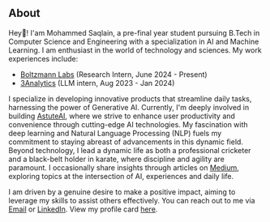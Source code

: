 
## About

Hey👋! I'am Mohammed Saqlain, a pre-final year student pursuing B.Tech in Computer Science and Engineering with a specialization in AI and Machine Learning. I am enthusiast in the world of technology and sciences. My work experiences include:

- [Boltzmann Labs](https://www.boltzmann.co) (Research Intern, June 2024 - Present)
- [3Analytics](https://3analytics.com/) (LLM intern, Aug 2023 - Jan 2024)

I specialize in developing innovative products that streamline daily tasks, harnessing the power of Generative AI. Currently, I'm deeply involved in building [AstuteAI](https://astuteai.streamlit.app), where we strive to enhance user productivity and convenience through cutting-edge AI technologies. My fascination with deep learning and Natural Language Processing (NLP) fuels my commitment to staying abreast of advancements in this dynamic field. Beyond technology, I lead a dynamic life as both a professional cricketer and a black-belt holder in karate, where discipline and agility are paramount. I occasionally share insights through articles on [Medium](https://medium.com/@vanishingradiant), exploring topics at the intersection of AI, experiences and daily life. 

I am driven by a genuine desire to make a positive impact, aiming to leverage my skills to assist others effectively. You can reach out to me via [Email](mailto:saqlain.contact@gmail.com) or [LinkedIn](https://linkedin.com/in/saqlain2204). View my profile card [here](https://saqlain2204.carrd.co).
